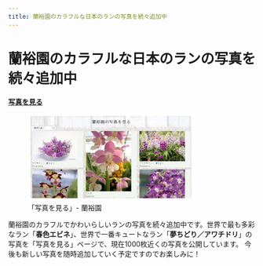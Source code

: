 ```yaml
---
title: 蘭裕園のカラフルな日本のランの写真を続々追加中
---
```


蘭裕園のカラフルな日本のランの写真を続々追加中
==
<b><a href="photos/">写真を見る</a></b>
<figure>
  <a href="photos/"><img src="/assets/images/information_of_new_photos_1.jpg" alt="ミニミニランラン (アワチドリ / 夢ちどり) - 蘭裕園"  width="80%"/></a>
  <figcaption>「写真を見る」- 蘭裕園</a></figcaption>
</figure>

蘭裕園のカラフルでかわいらしいランの写真を続々追加中です。世界で最も多彩なラン「<b>春色エビネ</b>」、世界で一番キュートなラン「<b>夢ちどり／アワチドリ</b>」の写真を「写真を見る」ページで、現在1000枚近くの写真を公開しています。
今後も新しい写真を随時追加していく予定ですのでお楽しみに！



